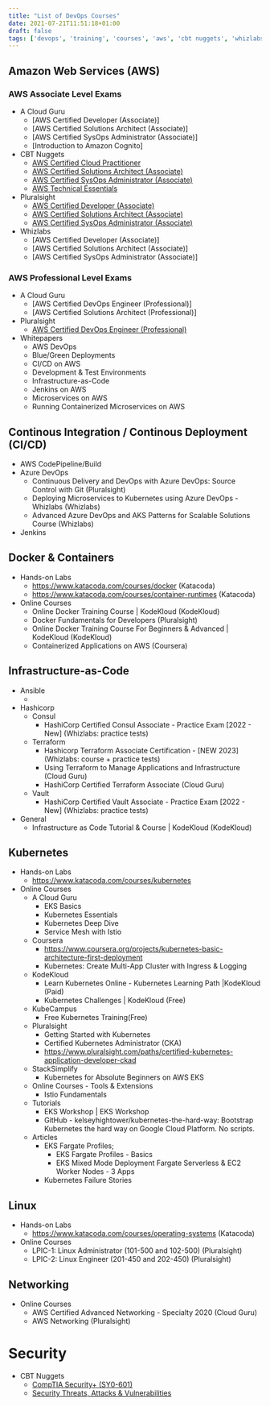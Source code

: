 ```yaml
---
title: "List of DevOps Courses"
date: 2021-07-21T11:51:18+01:00
draft: false
tags: ['devops', 'training', 'courses', 'aws', 'cbt nuggets', 'whizlabs', 'a cloud guru', 'docker', 'iac', 'k8s', 'linux', 'networking', 'security', 'cicd']
---
```


## Amazon Web Services (AWS)

### AWS Associate Level Exams
- A Cloud Guru
  - [AWS Certified Developer (Associate)]
  - [AWS Certified Solutions Architect (Associate)]
  - [AWS Certified SysOps Administrator (Associate)]
  - [Introduction to Amazon Cognito]
- CBT Nuggets
  - [AWS Certified Cloud Practitioner](https://www.cbtnuggets.com/it-training/aws/cloud-practitioner/)
  - [AWS Certified Solutions Architect (Associate)](https://www.cbtnuggets.com/it-training/aws/solutions-architect-associate/)
  - [AWS Certified SysOps Administrator (Associate)](https://www.cbtnuggets.com/it-training/aws/sysops-administrator-associate/)
  - [AWS Technical Essentials](https://www.cbtnuggets.com/blog/career/career-progression/new-course-aws-technical-essentials/)
- Pluralsight
  - [AWS Certified Developer (Associate)](https://www.pluralsight.com/paths/aws-certified-developer-associate)
  - [AWS Certified Solutions Architect (Associate)](https://www.pluralsight.com/paths/aws-certified-solutions-architect-associate)
  - [AWS Certified SysOps Administrator (Associate)](https://www.pluralsight.com/paths/aws-certified-sysops-administrator-associate-soa-c02)
- Whizlabs
  - [AWS Certified Developer (Associate)]
  - [AWS Certified Solutions Architect (Associate)]
  - [AWS Certified SysOps Administrator (Associate)]

### AWS Professional Level Exams
- A Cloud Guru
  - [AWS Certified DevOps Engineer (Professional)]
  - [AWS Certified Solutions Architect (Professional)]
- Pluralsight
  - [AWS Certified DevOps Engineer (Professional)](https://www.pluralsight.com/paths/aws-certified-devops-engineer-professional-dop-c01/)
- Whitepapers
  - AWS DevOps
  - Blue/Green Deployments
  - CI/CD on AWS
  - Development & Test Environments
  - Infrastructure-as-Code
  - Jenkins on AWS
  - Microservices on AWS
  - Running Containerized Microservices on AWS

## Continous Integration / Continous Deployment (CI/CD)
- AWS CodePipeline/Build
- Azure DevOps
  - Continuous Delivery and DevOps with Azure DevOps: Source Control with Git (Pluralsight)
  - Deploying Microservices to Kubernetes using Azure DevOps - Whizlabs (Whizlabs)
  - Advanced Azure DevOps and AKS Patterns for Scalable Solutions Course (Whizlabs)
- Jenkins

## Docker & Containers
- Hands-on Labs
  - https://www.katacoda.com/courses/docker (Katacoda)
  - https://www.katacoda.com/courses/container-runtimes (Katacoda)
- Online Courses
  - Online Docker Training Course | KodeKloud (KodeKloud)
  - Docker Fundamentals for Developers (Pluralsight)
  - Online Docker Training Course For Beginners & Advanced | KodeKloud (KodeKloud)
  - Containerized Applications on AWS  (Coursera)

## Infrastructure-as-Code
- Ansible
  - <here>
- Hashicorp
  - Consul
    - HashiCorp Certified Consul Associate - Practice Exam [2022 - New] (Whizlabs: practice tests)
  - Terraform
    - Hashicorp Terraform Associate Certification - [NEW 2023] (Whizlabs: course + practice tests)
    - Using Terraform to Manage Applications and Infrastructure (Cloud Guru)
    - HashiCorp Certified Terraform Associate (Cloud Guru)
  - Vault
    - HashiCorp Certified Vault Associate - Practice Exam [2022 - New] (Whizlabs: practice tests)
- General
  - Infrastructure as Code Tutorial & Course | KodeKloud (KodeKloud)

## Kubernetes
- Hands-on Labs
  - https://www.katacoda.com/courses/kubernetes 
- Online Courses
  - A Cloud Guru
    - EKS Basics 
    - Kubernetes Essentials 
    - Kubernetes Deep Dive 
    - Service Mesh with Istio 
  - Coursera
    - https://www.coursera.org/projects/kubernetes-basic-architecture-first-deployment 
    - Kubernetes: Create Multi-App Cluster with Ingress & Logging 
  - KodeKloud
    - Learn Kubernetes Online - Kubernetes Learning Path |KodeKloud  (Paid)
    - Kubernetes Challenges | KodeKloud (Free)
  - KubeCampus
    - Free Kubernetes Training(Free) 
  - Pluralsight
    - Getting Started with Kubernetes 
    - Certified Kubernetes Administrator (CKA) 
    - https://www.pluralsight.com/paths/certified-kubernetes-application-developer-ckad 
  - StackSimplify
    - Kubernetes for Absolute Beginners on AWS EKS 
  - Online Courses - Tools & Extensions
    - Istio Fundamentals 
  - Tutorials
    - EKS Workshop | EKS Workshop 
    - GitHub - kelseyhightower/kubernetes-the-hard-way: Bootstrap Kubernetes the hard way on Google Cloud Platform. No scripts. 
  - Articles
    - EKS Fargate Profiles;
      - EKS Fargate Profiles - Basics
      - EKS Mixed Mode Deployment Fargate Serverless & EC2 Worker Nodes - 3 Apps
    - Kubernetes Failure Stories 

## Linux
- Hands-on Labs
  - https://www.katacoda.com/courses/operating-systems (Katacoda)
- Online Courses
  - LPIC-1: Linux Administrator (101-500 and 102-500) (Pluralsight)
  - LPIC-2: Linux Engineer (201-450 and 202-450) (Pluralsight)

## Networking
- Online Courses
  - AWS Certified Advanced Networking - Specialty 2020 (Cloud Guru)
  - AWS Networking (Pluralsight)

# Security
- CBT Nuggets
  - [CompTIA Security+ (SY0-601)](https://www.cbtnuggets.com/it-training/comptia/security-plus/)
  - [Security Threats, Attacks & Vulnerabilities](https://www.cbtnuggets.com/it-training/comptia/security-threats-attacks-vulnerabilities/)
